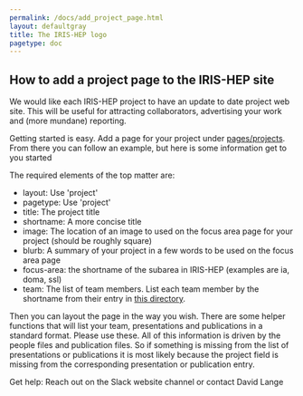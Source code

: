 ```yaml
---
permalink: /docs/add_project_page.html
layout: defaultgray
title: The IRIS-HEP logo
pagetype: doc
---
```


## How to add a project page to the IRIS-HEP site

We would like each IRIS-HEP project to have an update to date project web site. This will
be useful for attracting collaborators, advertising your work and (more mundane) reporting.

Getting started is easy. Add a page for your project under [pages/projects](https://github.com/iris-hep/iris-hep.github.io/tree/master/pages/projects).
From there you can follow an example, but here is some information get to you started

The required elements of the top matter are:
  * layout: Use 'project'
  * pagetype: Use 'project'
  * title: The project title 
  * shortname: A more concise title
  * image: The location of an image to used on the focus area page for your project (should be roughly square)
  * blurb: A summary of your project in a few words to be used on the focus area page
  * focus-area: the shortname of the subarea in IRIS-HEP (examples are ia, doma, ssl)
  * team: The list of team members. List each team member by the shortname from their entry in [this directory](https://github.com/iris-hep/iris-hep.github.io/tree/master/_data/people).

Then you can layout the page in the way you wish. There are some helper functions 
that will list your team, presentations and publications in a standard format. Please use these.
All of this information is driven by the people files and publication files. So if something is missing
from the list of presentations or publications it is most likely because the project field is missing
from the corresponding presentation or publication entry.

Get help: Reach out on the Slack website channel or contact David Lange

